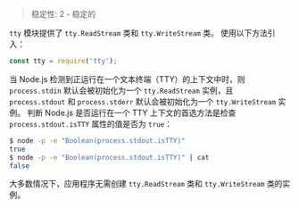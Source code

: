 
> 稳定性: 2 - 稳定的

`tty` 模块提供了 `tty.ReadStream` 类和 `tty.WriteStream` 类。
使用以下方法引入：

```js
const tty = require('tty');
```

当 Node.js 检测到正运行在一个文本终端（TTY）的上下文中时，则 `process.stdin` 默认会被初始化为一个 `tty.ReadStream` 实例，且 `process.stdout` 和 `process.stderr` 默认会被初始化为一个 `tty.WriteStream` 实例。
判断 Node.js 是否运行在一个 TTY 上下文的首选方法是检查 `process.stdout.isTTY` 属性的值是否为 `true`：


```sh
$ node -p -e "Boolean(process.stdout.isTTY)"
true
$ node -p -e "Boolean(process.stdout.isTTY)" | cat
false
```

大多数情况下，应用程序无需创建 `tty.ReadStream` 类和 `tty.WriteStream` 类的实例。

